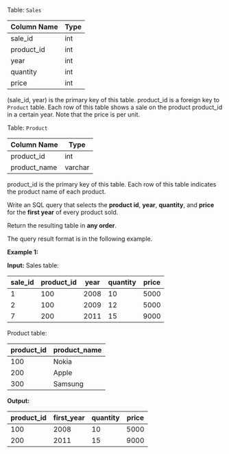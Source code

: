 ﻿
Table:  `Sales`


| Column Name | Type  |
|-|-
| sale_id     | int   |
| product_id  | int   |
| year        | int   |
| quantity    | int   |
| price       | int   |

(sale_id, year) is the primary key of this table.
product_id is a foreign key to `Product` table.
Each row of this table shows a sale on the product product_id in a certain year.
Note that the price is per unit.

Table:  `Product`


| Column Name  | Type    |
|-|-
| product_id   | int     |
| product_name | varchar |

product_id is the primary key of this table.
Each row of this table indicates the product name of each product.

Write an SQL query that selects the  **product id**,  **year**,  **quantity**, and  **price**  for the  **first year**  of every product sold.

Return the resulting table in  **any order**.

The query result format is in the following example.

**Example 1:**

**Input:** 
Sales table:

| sale_id | product_id | year | quantity | price |
|-|-|-|-|-
| 1       | 100        | 2008 | 10       | 5000  |
| 2       | 100        | 2009 | 12       | 5000  |
| 7       | 200        | 2011 | 15       | 9000  |

Product table:

| product_id | product_name |
|-|-
| 100        | Nokia        |
| 200        | Apple        |
| 300        | Samsung      |

**Output:** 

| product_id | first_year | quantity | price |
|-|-|-|-
| 100        | 2008       | 10       | 5000  |
| 200        | 2011       | 15       | 9000  |

